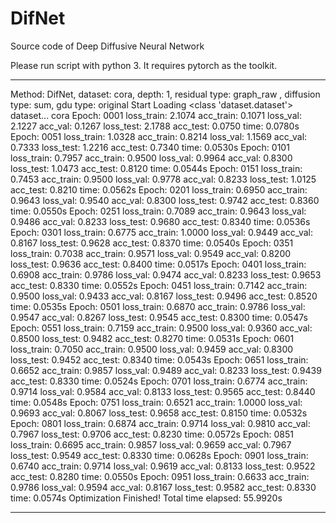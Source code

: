 # DifNet
Source code of Deep Diffusive Neural Network

Please run script with python 3. It requires pytorch as the toolkit.

*******************************
Method: DifNet, dataset: cora, depth: 1, residual type: graph_raw , diffusion type: sum, gdu type: original
Start
Loading <class 'dataset.dataset'> dataset...
cora
Epoch: 0001 loss_train: 2.1074 acc_train: 0.1071 loss_val: 2.1227 acc_val: 0.1267 loss_test: 2.1788 acc_test: 0.0750 time: 0.0780s
Epoch: 0051 loss_train: 1.0328 acc_train: 0.8214 loss_val: 1.1569 acc_val: 0.7333 loss_test: 1.2216 acc_test: 0.7340 time: 0.0530s
Epoch: 0101 loss_train: 0.7957 acc_train: 0.9500 loss_val: 0.9964 acc_val: 0.8300 loss_test: 1.0473 acc_test: 0.8120 time: 0.0544s
Epoch: 0151 loss_train: 0.7453 acc_train: 0.9500 loss_val: 0.9778 acc_val: 0.8233 loss_test: 1.0125 acc_test: 0.8210 time: 0.0562s
Epoch: 0201 loss_train: 0.6950 acc_train: 0.9643 loss_val: 0.9540 acc_val: 0.8300 loss_test: 0.9742 acc_test: 0.8360 time: 0.0550s
Epoch: 0251 loss_train: 0.7089 acc_train: 0.9643 loss_val: 0.9486 acc_val: 0.8233 loss_test: 0.9680 acc_test: 0.8340 time: 0.0536s
Epoch: 0301 loss_train: 0.6775 acc_train: 1.0000 loss_val: 0.9449 acc_val: 0.8167 loss_test: 0.9628 acc_test: 0.8370 time: 0.0540s
Epoch: 0351 loss_train: 0.7038 acc_train: 0.9571 loss_val: 0.9549 acc_val: 0.8200 loss_test: 0.9636 acc_test: 0.8400 time: 0.0517s
Epoch: 0401 loss_train: 0.6908 acc_train: 0.9786 loss_val: 0.9474 acc_val: 0.8233 loss_test: 0.9653 acc_test: 0.8330 time: 0.0552s
Epoch: 0451 loss_train: 0.7142 acc_train: 0.9500 loss_val: 0.9433 acc_val: 0.8167 loss_test: 0.9496 acc_test: 0.8520 time: 0.0535s
Epoch: 0501 loss_train: 0.6870 acc_train: 0.9786 loss_val: 0.9547 acc_val: 0.8267 loss_test: 0.9545 acc_test: 0.8300 time: 0.0547s
Epoch: 0551 loss_train: 0.7159 acc_train: 0.9500 loss_val: 0.9360 acc_val: 0.8500 loss_test: 0.9482 acc_test: 0.8270 time: 0.0531s
Epoch: 0601 loss_train: 0.7050 acc_train: 0.9500 loss_val: 0.9459 acc_val: 0.8300 loss_test: 0.9452 acc_test: 0.8340 time: 0.0543s
Epoch: 0651 loss_train: 0.6652 acc_train: 0.9857 loss_val: 0.9489 acc_val: 0.8233 loss_test: 0.9439 acc_test: 0.8330 time: 0.0524s
Epoch: 0701 loss_train: 0.6774 acc_train: 0.9714 loss_val: 0.9584 acc_val: 0.8133 loss_test: 0.9565 acc_test: 0.8440 time: 0.0548s
Epoch: 0751 loss_train: 0.6521 acc_train: 1.0000 loss_val: 0.9693 acc_val: 0.8067 loss_test: 0.9658 acc_test: 0.8150 time: 0.0532s
Epoch: 0801 loss_train: 0.6874 acc_train: 0.9714 loss_val: 0.9810 acc_val: 0.7967 loss_test: 0.9706 acc_test: 0.8230 time: 0.0572s
Epoch: 0851 loss_train: 0.6695 acc_train: 0.9857 loss_val: 0.9659 acc_val: 0.7967 loss_test: 0.9549 acc_test: 0.8330 time: 0.0628s
Epoch: 0901 loss_train: 0.6740 acc_train: 0.9714 loss_val: 0.9619 acc_val: 0.8133 loss_test: 0.9522 acc_test: 0.8280 time: 0.0550s
Epoch: 0951 loss_train: 0.6633 acc_train: 0.9786 loss_val: 0.9594 acc_val: 0.8167 loss_test: 0.9582 acc_test: 0.8330 time: 0.0574s
Optimization Finished!
Total time elapsed: 55.9920s
*******************************
